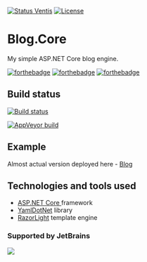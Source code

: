 

[![Status Ventis][status-ventis]][andivionian-status-classifier]
[![License](https://img.shields.io/badge/license-MIT-blue.svg)](LICENSE.md)

# Blog.Core
My simple ASP.NET Core blog engine.

[![forthebadge](https://forthebadge.com/images/badges/built-with-love.svg)](https://forthebadge.com)  [![forthebadge](https://forthebadge.com/images/badges/you-didnt-ask-for-this.svg)](https://forthebadge.com)  [![forthebadge](https://forthebadge.com/images/badges/check-it-out.svg)](https://forthebadge.com)
## Build status
[![Build status](https://ci.appveyor.com/api/projects/status/gfhe41llpm74wgg8/branch/master?svg=true)](https://ci.appveyor.com/project/Rizzen/blog-core)

[![AppVeyor build](https://img.shields.io/appveyor/tests/Rizzen/blog-core.svg)](https://ci.appveyor.com/project/Rizzen/blog-core/build/tests)
## Example
Almost actual version deployed here - <a href="http://kilooscartango.azurewebsites.net/">Blog</a>

## Technologies and tools used
- <a href="https://docs.microsoft.com/en-us/aspnet">ASP.NET Core </a> framework
- <a href="https://github.com/aaubry/YamlDotNet">YamlDotNet</a> library 
- <a href="https://github.com/toddams/RazorLight">RazorLight</a> template engine


### Supported by JetBrains
[<img src="src\Blog.Core\wwwroot\img\jetbrains.svg">](https://www.jetbrains.com/?from=Blog.Core)

[andivionian-status-classifier]: https://github.com/ForNeVeR/andivionian-status-classifier
[cc-by-license]: http://creativecommons.org/licenses/by-sa/3.0/
[source]: http://scientific-alliance.wikidot.com/item-classes

[cc-by]: http://mirrors.creativecommons.org/presskit/buttons/80x15/svg/by-sa.svg
[status-adamant]: https://img.shields.io/badge/status-adamant-blue.svg
[status-aquana]: https://img.shields.io/badge/status-aquana-yellowgreen.svg
[status-enfer]: https://img.shields.io/badge/status-enfer-orange.svg
[status-terrid]: https://img.shields.io/badge/status-terrid-green.svg
[status-umbra]: https://img.shields.io/badge/status-umbra-red.svg
[status-ventis]: https://img.shields.io/badge/status-ventis-yellow.svg
[status-zero]: https://img.shields.io/badge/status-zero-lightgrey.svg
